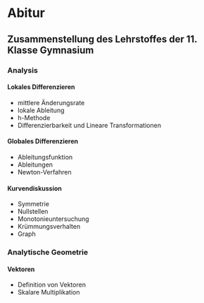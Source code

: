 # Abitur
## Zusammenstellung des Lehrstoffes der 11. Klasse Gymnasium
### Analysis
#### Lokales Differenzieren
  - mittlere Änderungsrate
  - lokale Ableitung 
  - h-Methode
  - Differenzierbarkeit und Lineare Transformationen
#### Globales Differenzieren
  - Ableitungsfunktion
  - Ableitungen
  - Newton-Verfahren
#### Kurvendiskussion
  - Symmetrie
  - Nullstellen
  - Monotonieuntersuchung
  - Krümmungsverhalten
  - Graph
### Analytische Geometrie
#### Vektoren
  - Definition von Vektoren
  - Skalare Multiplikation 
